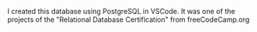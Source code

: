 I created this database using PostgreSQL in VSCode. It was one of the projects of the "Relational Database Certification"  from freeCodeCamp.org
